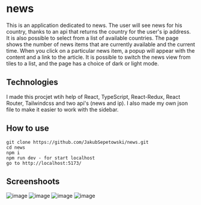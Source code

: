 # news

This is an application dedicated to news. The user will see news for his country, thanks to an api that returns the country for the user's ip address. It is also possible to select from a list of available countries. The page shows the number of news items that are currently available and the current time. When you click on a particular news item, a popup will appear with the content and a link to the article. It is possible to switch the news view from tiles to a list, and the page has a choice of dark or light mode.

## Technologies

I made this procjet wtih help of React, TypeScript, React-Redux, React Router, Tailwindcss and two api's (news and ip).
I also made my own json file to make it easier to work with the sidebar.

## How to use

```
git clone https://github.com/JakubSepetowski/news.git
cd news
npm i
npm run dev - for start localhost
go to http://localhost:5173/

```

## Screenshoots
![image](https://user-images.githubusercontent.com/114868887/233712281-c86818d1-feb2-4276-8ae3-c99a8d8d2c3b.png)
![image](https://user-images.githubusercontent.com/114868887/233712301-ab899e9d-58fe-4db6-b363-798bb3f785cb.png)
![image](https://user-images.githubusercontent.com/114868887/233712320-b97b3f0f-f37d-4625-bd44-d0a7cff491f7.png)
![image](https://user-images.githubusercontent.com/114868887/233712339-e4808149-1aa7-4816-81b3-db6b5caf8b38.png)


